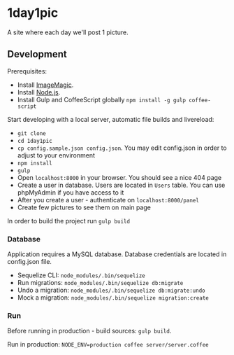 # 1day1pic

A site where each day we'll post 1 picture.

## Development

Prerequisites:
* Install [ImageMagic](http://www.imagemagick.org/).
* Install [Node.js](http://nodejs.org/).
* Install Gulp and CoffeeScript globally `npm install -g gulp coffee-script`

Start developing with a local server, automatic file builds and livereload:
* `git clone`
* `cd 1day1pic`
* `cp config.sample.json config.json`. You may edit config.json in order to adjust to your environment
* `npm install`
* `gulp`
* Open `localhost:8000` in your browser. You should see a nice 404 page 
* Create a user in database. Users are located in `Users` table. You can use phpMyAdmin if you have access to it
* After you create a user - authenticate on `localhost:8000/panel`
* Create few pictures to see them on main page

In order to build the project run `gulp build`

### Database

Application requires a MySQL database. Database credentials are located in config.json file.

* Sequelize CLI: `node_modules/.bin/sequelize`
* Run migrations: `node_modules/.bin/sequelize db:migrate`
* Undo a migration: `node_modules/.bin/sequelize db:migrate:undo`
* Mock a migration: `node_modules/.bin/sequelize migration:create`

### Run

Before running in production - build sources: `gulp build`.

Run in production: `NODE_ENV=production coffee server/server.coffee`
